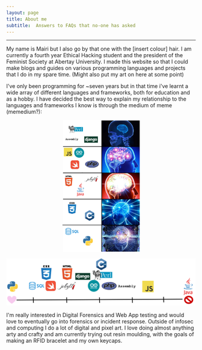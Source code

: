 ```yaml
---
layout: page
title: About me
subtitle:  Answers to FAQs that no-one has asked
---
```


---

My name is Mairi but I also go by that one with the [insert colour] hair. I am currently a fourth year Ethical Hacking student and the president of the Feminist Society at Abertay University. I made this website so that I could make blogs and guides on various programming languages and projects that I do in my spare time. (Might also put my art on here at some point)


I've only been programming for ~seven years but in that time i've learnt a wide array of different languages and frameworks, both for education and as a hobby. I have decided the best way to explain my relationship to the languages and frameworks I know is through the medium of meme (memedium?):

<p align="center">
  <img src="/assets/img/programmingmeme.png" alt="Expanding brain meme ranking my confidence in a number of languages and frameworks" height="350"/>
</p>

<p align="center">
  <img src="/assets/img/programmingline.PNG" alt="Expanding brain meme ranking my opinion of a number of languages and frameworks"/>
</p>

I'm really interested in Digital Forensics and Web App testing and would love to eventually go into forensics or incident response. 
Outside of infosec and computing I do a lot of digital and pixel art.
I love doing almost anything arty and crafty and am currently trying out resin moulding, with the goals of making an RFID bracelet and my own keycaps.